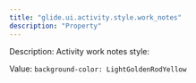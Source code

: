 ```yaml
---
title: "glide.ui.activity.style.work_notes"
description: "Property"
---
```


Description: Activity work notes style:

Value: `background-color: LightGoldenRodYellow`